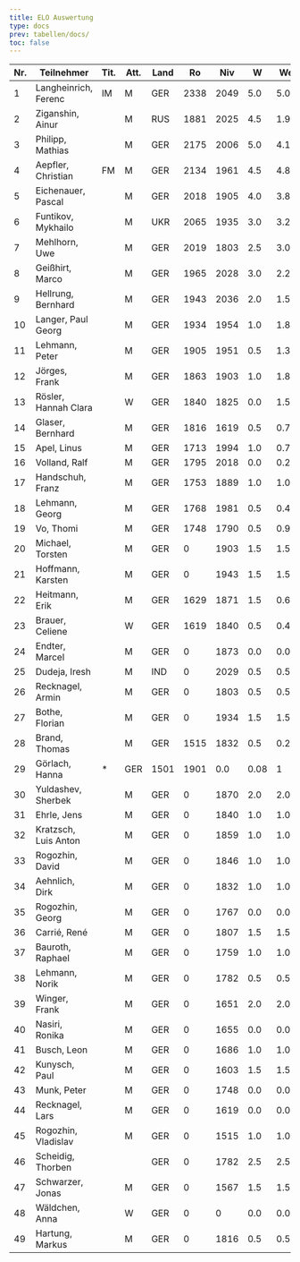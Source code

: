 ```yaml
---
title: ELO Auswertung
type: docs
prev: tabellen/docs/
toc: false
---
```


| Nr. | Teilnehmer           | Tit. | Att. | Land | Ro   | Niv  | W  | We  | n  | Rp   | Rn   | Diff./K  |
|-----|----------------------|------|------|------|------|------|----|-----|----|------|------|----------|
| 1   | Langheinrich, Ferenc  | IM   | M    | GER  | 2338 | 2049 | 5.0| 5.00| 6  | 2322 | 2338 | + 0.00/1 |
| 2   | Ziganshin, Ainur      |      | M    | RUS  | 1881 | 2025 | 4.5| 1.91| 6  | 2218 | 1985 | +103.60/4|
| 3   | Philipp, Mathias      |      | M    | GER  | 2175 | 2006 | 5.0| 4.17| 6  | 2279 | 2192 | +16.60/2 |
| 4   | Aepfler, Christian    | FM   | M    | GER  | 2134 | 1961 | 4.5| 4.86| 7  | 2063 | 2127 | - 7.20/2 |
| 5   | Eichenauer, Pascal    |      | M    | GER  | 2018 | 1905 | 4.0| 3.84| 6  | 2030 | 2021 | + 3.20/2 |
| 6   | Funtikov, Mykhailo    |      | M    | UKR  | 2065 | 1935 | 3.0| 3.28| 5  | 2007 | 2060 | - 5.60/2 |
| 7   | Mehlhorn, Uwe         |      | M    | GER  | 2019 | 1803 | 2.5| 3.03| 4  | 1898 | 2009 | -10.60/2 |
| 8   | Geißhirt, Marco       |      | M    | GER  | 1965 | 2028 | 3.0| 2.20| 5  | 2100 | 1981 | +16.00/2 |
| 9   | Hellrung, Bernhard    |      | M    | GER  | 1943 | 2036 | 2.0| 1.52| 4  | 2036 | 1953 | + 9.60/2 |
| 10  | Langer, Paul Georg    |      | M    | GER  | 1934 | 1954 | 1.0| 1.86| 4  | 1761 | 1900 | -34.40/4 |
| 11  | Lehmann, Peter        |      | M    | GER  | 1905 | 1951 | 0.5| 1.33| 3  | 1678 | 1872 | -33.20/4 |
| 12  | Jörges, Frank         |      | M    | GER  | 1863 | 1903 | 1.0| 1.87| 4  | 1710 | 1846 | -17.40/2 |
| 13  | Rösler, Hannah Clara  |      | W    | GER  | 1840 | 1825 | 0.0| 1.54| 3  | 1148 | 1810 | -30.80/2 |
| 14  | Glaser, Bernhard      |      | M    | GER  | 1816 | 1619 | 0.5| 0.75| 1  | 1619 | 1811 | - 5.00/2 |
| 15  | Apel, Linus           |      | M    | GER  | 1713 | 1994 | 1.0| 0.71| 4  | 1801 | 1725 | +11.60/4 |
| 16  | Volland, Ralf         |      | M    | GER  | 1795 | 2018 | 0.0| 0.22| 1  | 1341 | 1791 | - 4.40/2 |
| 17  | Handschuh, Franz      |      | M    | GER  | 1753 | 1889 | 1.0| 1.06| 3  | 1764 | 1751 | - 2.40/4 |
| 18  | Lehmann, Georg        |      | M    | GER  | 1768 | 1981 | 0.5| 0.46| 2  | 1788 | 1769 | + 0.80/2 |
| 19  | Vo, Thomi             |      | M    | GER  | 1748 | 1790 | 0.5| 0.92| 2  | 1597 | 1732 | -16.80/4 |
| 20  | Michael, Torsten      |      | M    | GER  | 0    | 1903 | 1.5| 1.50| 3  | 1903 | 1903 | + 0.00/0 |
| 21  | Hoffmann, Karsten     |      | M    | GER  | 0    | 1943 | 1.5| 1.50| 4  | 1856 | 1856 | + 0.00/0 |
| 22  | Heitmann, Erik        |      | M    | GER  | 1629 | 1871 | 1.5| 0.65| 3  | 1871 | 1663 | +34.00/4 |
| 23  | Brauer, Celiene       |      | W    | GER  | 1619 | 1840 | 0.5| 0.45| 2  | 1647 | 1621 | + 2.00/4 |
| 24  | Endter, Marcel        |      | M    | GER  | 0    | 1873 | 0.0| 0.00| 2  | 1196 | 1196 | + 0.00/0 |
| 25  | Dudeja, Iresh         |      | M    | IND  | 0    | 2029 | 0.5| 0.50| 3  | 1756 | 1756 | + 0.00/0 |
| 26  | Recknagel, Armin      |      | M    | GER  | 0    | 1803 | 0.5| 0.50| 3  | 1530 | 1530 | + 0.00/0 |
| 27  | Bothe, Florian        |      | M    | GER  | 0    | 1934 | 1.5| 1.50| 4  | 1847 | 1847 | + 0.00/0 |
| 28  | Brand, Thomas         |      | M    | GER  | 1515 | 1832 | 0.5| 0.29| 2  | 1639 | 1523 | + 8.40/4 |
| 29  | Görlach, Hanna        | *    | GER  | 1501 | 1901 | 0.0| 0.08| 1  | 1224 | 1498 | - 3.20/4 |
| 30  | Yuldashev, Sherbek    |      | M    | GER  | 0    | 1870 | 2.0| 2.00| 5  | 1798 | 1798 | + 0.00/0 |
| 31  | Ehrle, Jens           |      | M    | GER  | 0    | 1840 | 1.0| 1.00| 4  | 1647 | 1647 | + 0.00/0 |
| 32  | Kratzsch, Luis Anton  |      | M    | GER  | 0    | 1859 | 1.0| 1.00| 5  | 1619 | 1619 | + 0.00/0 |
| 33  | Rogozhin, David       |      | M    | GER  | 0    | 1846 | 1.0| 1.00| 2  | 1846 | 1846 | + 0.00/0 |
| 34  | Aehnlich, Dirk        |      | M    | GER  | 0    | 1832 | 1.0| 1.00| 3  | 1707 | 1707 | + 0.00/0 |
| 35  | Rogozhin, Georg       |      | M    | GER  | 0    | 1767 | 0.0| 0.00| 2  | 1090 | 1090 | + 0.00/0 |
| 36  | Carrié, René          |      | M    | GER  | 0    | 1807 | 1.5| 1.50| 4  | 1720 | 1720 | + 0.00/0 |
| 37  | Bauroth, Raphael      |      | M    | GER  | 0    | 1759 | 1.0| 1.00| 4  | 1566 | 1566 | + 0.00/0 |
| 38  | Lehmann, Norik        |      | M    | GER  | 0    | 1782 | 0.5| 0.50| 2  | 1589 | 1589 | + 0.00/0 |
| 39  | Winger, Frank         |      | M    | GER  | 0    | 1651 | 2.0| 2.00| 5  | 1579 | 1579 | + 0.00/0 |
| 40  | Nasiri, Ronika        |      | M    | GER  | 0    | 1655 | 0.0| 0.00| 2  | 978  | 978  | + 0.00/0 |
| 41  | Busch, Leon           |      | M    | GER  | 0    | 1686 | 1.0| 1.00| 2  | 1686 | 1686 | + 0.00/0 |
| 42  | Kunysch, Paul         |      | M    | GER  | 0    | 1603 | 1.5| 1.50| 4  | 1516 | 1516 | + 0.00/0 |
| 43  | Munk, Peter           |      | M    | GER  | 0    | 1748 | 0.0| 0.00| 1  | 1071 | 1071 | + 0.00/0 |
| 44  | Recknagel, Lars       |      | M    | GER  | 0    | 1619 | 0.0| 0.00| 1  | 942  | 942  | + 0.00/0 |
| 45  | Rogozhin, Vladislav   |      | M    | GER  | 0    | 1515 | 1.0| 1.00| 1  | 1528 | 1528 | + 0.00/0 |
| 46  | Scheidig, Thorben     |      |      | GER  | 0    | 1782 | 2.5| 2.50| 4  | 1795 | 1795 | + 0.00/0 |
| 47  | Schwarzer, Jonas      |      | M    | GER  | 0    | 1567 | 1.5| 1.50| 2  | 1580 | 1580 | + 0.00/0 |
| 48  | Wäldchen, Anna        |      | W    | GER  | 0    | 0    | 0.0| 0.00| 0  | 0    | 0    | + 0.00/0 |
| 49  | Hartung, Markus       |      | M    | GER  | 0    | 1816 | 0.5| 0.50| 1  | 1816 | 1816 | + 0.00/0 |
